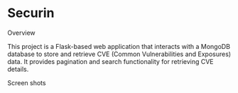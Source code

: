 # Securin

Overview

This project is a Flask-based web application that interacts with a MongoDB database to store and retrieve CVE (Common Vulnerabilities and Exposures) data. It provides pagination and search functionality for retrieving CVE details.

Screen shots

